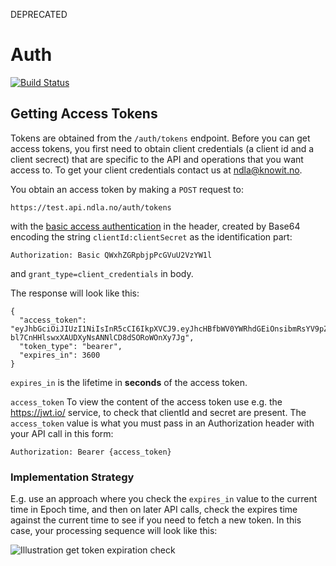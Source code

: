 DEPRECATED

# Auth #
[![Build Status](https://travis-ci.org/NDLANO/auth.svg?branch=master)](https://travis-ci.org/NDLANO/auth)

## Getting Access Tokens

Tokens are obtained from the ```/auth/tokens``` endpoint.  Before you can get access tokens, you first need to obtain 
client credentials (a client id and a client secrect) that are specific to the API and operations that you want access to.
To get your client credentials contact us at ndla@knowit.no. 

You obtain an access token by making a ```POST``` request to:

``` 
https://test.api.ndla.no/auth/tokens
```
with the [basic access authentication](https://en.wikipedia.org/wiki/Basic_access_authentication) 
 in the header, 
created by Base64 encoding the string ```clientId:clientSecret``` as the identification part:

``` 
Authorization: Basic QWxhZGRpbjpPcGVuU2VzYW1l
```
and `grant_type=client_credentials` in body.

The response will look like this:

```
{
  "access_token": "eyJhbGciOiJIUzI1NiIsInR5cCI6IkpXVCJ9.eyJhcHBfbWV0YWRhdGEiOnsibmRsYV9pZCI6ImtLVEdjQXN3T0lVWUtZZkxkejJlamZray55b3VyYXBwLmZyb250ZW5kIiwicm9sZXMiOltdfSwiaXNzIjoia0tUR2NBc3dPSVVZS1lmTGR6MmVqZmtrLnlvdXJhcHAuZnJvbnRlbmQiLCJpYXQiOjE0OTI2ODU0OTAsImV4cCI6MTQ5MjY4OTA5MH0.1vf-bl7CnHHlswxXAUDXyNsANNlCD8dSORoWOnXy7Jg",
  "token_type": "bearer",
  "expires_in": 3600
}
```

```expires_in``` is the lifetime in **seconds** of the access token.

```access_token``` To view the content of the access token use e.g. the https://jwt.io/ service, to check that clientId
and secret are present. 
The ```access_token``` value is what you must pass in an Authorization header with your API call in this form:
``` 
Authorization: Bearer {access_token}
```

### Implementation Strategy

E.g. use an approach where you check the ```expires_in``` value to the current time in Epoch time, and 
then on later API calls, check the expires time against the current time to see if you need to fetch a new token. 
In this case, your processing sequence will look like this:


![Illustration get token expiration check](get-token-check-expiration.png?raw=true "Get token expiration check")
